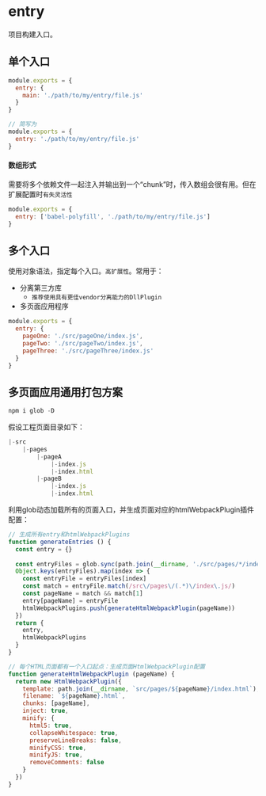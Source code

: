 # entry

项目构建入口。



## 单个入口

```javascript
module.exports = {
  entry: {
    main: './path/to/my/entry/file.js'
  }
}

// 简写为
module.exports = {
  entry: './path/to/my/entry/file.js'
}
```

#### 数组形式

需要将多个依赖文件一起注入并输出到一个“chunk”时，传入数组会很有用。但在扩展配置时`有失灵活性`

```javascript
module.exports = {
  entry: ['babel-polyfill', './path/to/my/entry/file.js']
}
```



## 多个入口

使用对象语法，指定每个入口。`高扩展性`。常用于：

- 分离第三方库
  - `推荐使用具有更佳vendor分离能力的DllPlugin`
- 多页面应用程序

```javascript
module.exports = {
  entry: {
    pageOne: './src/pageOne/index.js',
    pageTwo: './src/pageTwo/index.js',
    pageThree: './src/pageThree/index.js'
  }
}
```



## 多页面应用通用打包方案

```javascript
npm i glob -D
```

假设工程页面目录如下：

```javascript
|-src
	|-pages
		|-pageA
			|-index.js
			|-index.html
		|-pageB
			|-index.js
			|-index.html
```

利用glob动态加载所有的页面入口，并生成页面对应的htmlWebpackPlugin插件配置：

```javascript
// 生成所有entry和htmlWebpackPlugins
function generateEntries () {
  const entry = {}
  
  const entryFiles = glob.sync(path.join(__dirname, './src/pages/*/index.js'))
  Object.keys(entryFiles).map(index => {
    const entryFile = entryFiles[index]
    const match = entryFile.match(/src\/pages\/(.*)\/index\.js/)
    const pageName = match && match[1]
    entry[pageName] = entryFile
    htmlWebpackPlugins.push(generateHtmlWebpackPlugin(pageName))
  })
  return {
    entry,
    htmlWebpackPlugins
  }
}

// 每个HTML页面都有一个入口起点：生成页面HtmlWebpackPlugin配置
function generateHtmlWebpackPlugin (pageName) {
  return new HtmlWebpackPlugin({
    template: path.join(__dirname, `src/pages/${pageName}/index.html`),
    filename: `${pageName}.html`,
    chunks: [pageName],
    inject: true,
    minify: {
      html5: true,
      collapseWhitespace: true,
      preserveLineBreaks: false,
      minifyCSS: true,
      minifyJS: true,
      removeComments: false
    }
  })
}
```

